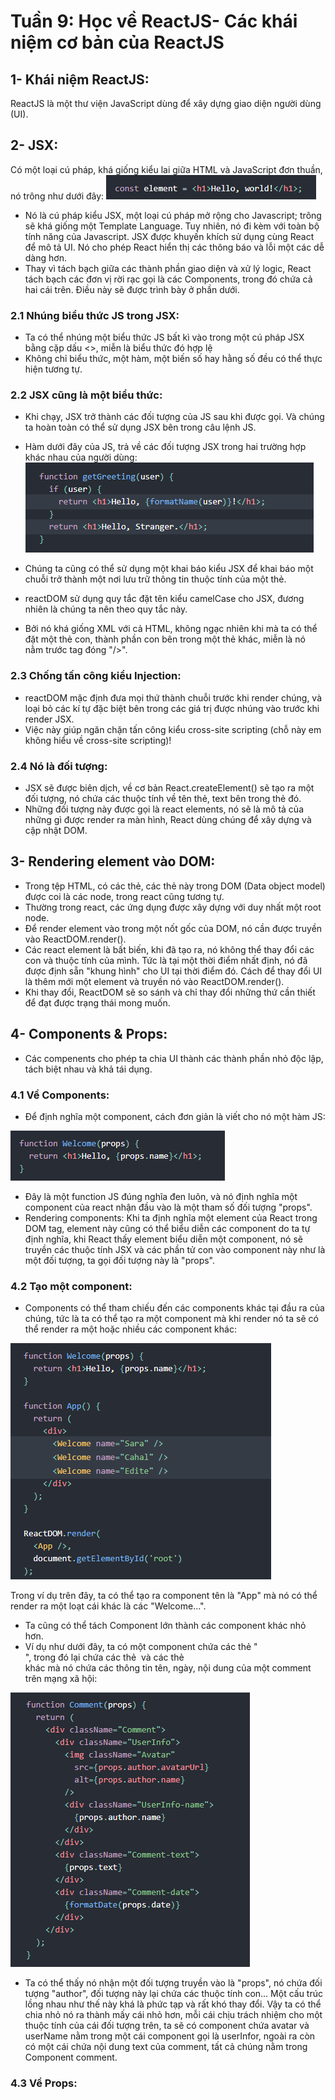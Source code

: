 # Tuần 9: Học về ReactJS- Các khái niệm cơ bản của ReactJS
## 1- Khái niệm ReactJS:
ReactJS là một thư viện JavaScript dùng để xây dựng giao diện người dùng (UI).
## 2- JSX:
Có một loại cú pháp, khá giống kiểu lai giữa HTML và JavaScript đơn thuần, nó trông như dưới đây:
![plot](./img1.png)

- Nó là cú pháp kiểu JSX, một loại cú pháp mở rộng cho Javascript; trông sẽ khá giống một Template Language.
Tuy nhiên, nó đi kèm với toàn bộ tính năng của Javascript. JSX được khuyến khích sử dụng cùng React để mô tả UI.
Nó cho phép React hiển thị các thông báo và lỗi một các dễ dàng hơn.
- Thay vì tách bạch giữa các thành phần giao diện và xử lý logic, React tách bạch các đơn vị rời rạc gọi là các Components, trong đó chứa cả hai cái trên. Điều này sẽ được trình bày ở phần dưới.
### 2.1 Nhúng biểu thức JS trong JSX:
- Ta có thể nhúng một biểu thức JS bất kì vào trong một cú pháp JSX bằng cặp dấu <>, miễn là biểu thức đó hợp lệ
- Không chỉ biểu thức, một hàm, một biến số hay hằng số đều có thể thực hiện tương tự.
### 2.2 JSX cũng là một biểu thức:
- Khi chạy, JSX trở thành các đối tượng của JS sau khi được gọi. Và chúng ta hoàn toàn có thể sử dụng JSX bên trong câu lệnh JS.
- Hàm dưới đây của JS, trả về các đối tượng JSX trong hai trường hợp khác nhau của người dùng:
![plot](./img2.png)

- Chúng ta cũng có thể sử dụng một khai báo kiểu JSX để khai báo một chuỗi trở thành một nơi lưu trữ thông tin thuộc tính của một thẻ.
- reactDOM sử dụng quy tắc đặt tên kiểu camelCase cho JSX, đương nhiên là chúng ta nên theo quy tắc này.
- Bởi nó khá giống XML với cả HTML, không ngạc nhiên khi mà ta có thể đặt một thẻ con, thành phần con bên trong một thẻ khác, miễn là nó nằm trước tag đóng "/>".
### 2.3 Chống tấn công kiểu Injection:
- reactDOM mặc định đưa mọi thứ thành chuỗi trước khi render chúng, và loại bỏ các kí tự đặc biệt bên trong các giá trị được nhúng vào trước khi render JSX.
- Việc này giúp ngăn chặn tấn công kiểu cross-site scripting (chỗ này em không hiểu về cross-site scripting)!
### 2.4 Nó là đối tượng: 
- JSX sẽ được biên dịch, về cơ bản React.createElement() sẽ tạo ra một đối tượng, nó chứa các thuộc tính về tên thẻ, text bên trong thẻ đó.
- Những đối tượng này được gọi là react elements, nó sẽ là mô tả của những gì được render ra màn hình, React dùng chúng để xây dựng và cập nhật DOM.
## 3- Rendering element vào DOM:
- Trong tệp HTML, có các thẻ, các thẻ này trong DOM (Data object model) được coi là các node, trong react cũng tương tự.
- Thường trong react, các ứng dụng được xây dựng với duy nhất một root node.
- Để render element vào trong một nốt gốc của DOM, nó cần được truyền vào ReactDOM.render().
- Các react element là bất biến, khi đã tạo ra, nó không thể thay đổi các con và thuộc tính của mình. Tức là tại một thời điểm nhất định, nó đã được định sẵn "khung hình" cho UI tại thời điểm đó. Cách để thay đổi UI là thêm mới một element và truyền nó vào ReactDOM.render().
- Khi thay đổi, ReactDOM sẽ so sánh và chỉ thay đổi những thứ cần thiết để đạt được trạng thái mong muốn.
## 4- Components & Props:
- Các compenents cho phép ta chia UI thành các thành phần nhỏ độc lập, tách biệt nhau và khả tái dụng.
### 4.1 Về Components:
- Để định nghĩa một component, cách đơn giản là viết cho nó một hàm JS:

![plot](./img3.png)

- Đây là một function JS đúng nghĩa đen luôn, và nó định nghĩa một component của react nhận đầu vào là một tham số đối tượng "props".
- Rendering components:
Khi ta định nghĩa một element của React trong DOM tag, element này cũng có thể biểu diễn các component do ta tự định nghĩa, khi React thấy element biểu diễn một component, nó sẽ truyền các thuộc tính JSX và các phần tử con vào component này như là một đối tượng, ta gọi đối tượng này là "props".
### 4.2 Tạo một component:
- Components có thể tham chiếu đến các components khác tại đầu ra của chúng, tức là ta có thể tạo ra một component mà khi render nó ta sẽ có thể render ra một hoặc nhiều các component khác:

![plot](./img4.png)

Trong ví dụ trên đây, ta có thể tạo ra component tên là "App" mà nó có thể render ra một loạt cái khác là các "Welcome...".
- Ta cũng có thể tách Component lớn thành các component khác nhỏ hơn.
- Ví dụ như dưới đây, ta có một component chứa các thẻ "<div>", trong đó lại chứa các thẻ <img> và các thẻ <div> khác mà nó chứa các thông tin tên, ngày, nội dung của một comment trên mạng xã hội:

![plot](./img5.png)

- Ta có thể thấy nó nhận một đối tượng truyền vào là "props", nó chứa đối tượng "author", đối tượng này lại chứa các thuộc tính con...
Một cấu trúc lồng nhau như thế này khá là phức tạp và rất khó thay đổi. Vậy ta có thể chia nhỏ nó ra thành mấy cái nhỏ hơn, mỗi cái chịu trách nhiệm cho một thuộc tính của cái đối tượng trên, ta sẽ có component chứa avatar và userName nằm trong một cái component gọi là userInfor, ngoài ra còn có một cái chứa nội dung text của comment, tất cả chúng nằm trong Component comment.
### 4.3 Về Props:


